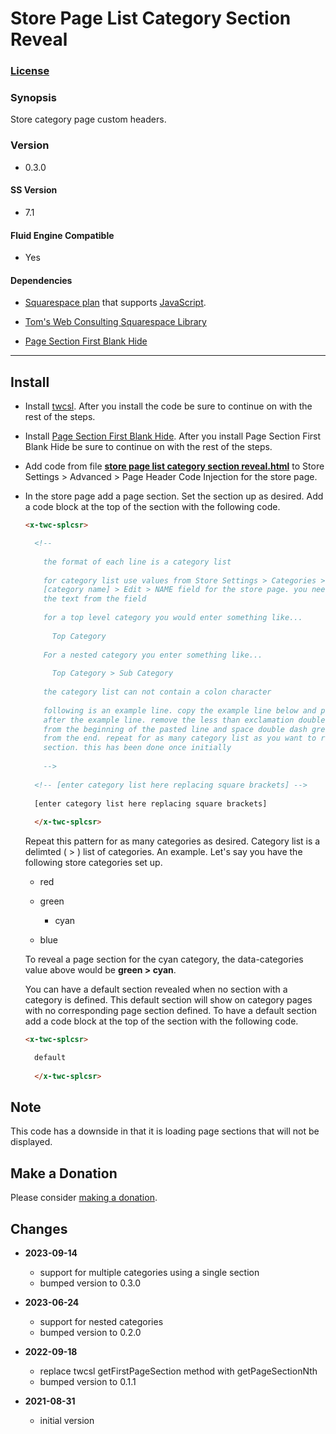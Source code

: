 # Store Page List Category Section Reveal

### [License][1]

### Synopsis

Store category page custom headers.

### Version

 * 0.3.0

#### SS Version

  * 7.1

#### Fluid Engine Compatible

  * Yes

#### Dependencies

  * [Squarespace plan][2] that supports [JavaScript][3].
  
  * [Tom's Web Consulting Squarespace Library][4]
  
  * [Page Section First Blank Hide][5]

---

## Install

* Install [twcsl][6]. After you install the code be sure to continue on with the
  rest of the steps.
  
* Install [Page Section First Blank Hide][7]. After you install Page Section
  First Blank Hide be sure to continue on with the rest of the steps.
  
* Add code from file **[store page list category section reveal.html][8]** to
  Store Settings > Advanced > Page Header Code Injection for the store page.
  
* In the store page add a page section. Set the section up as desired. Add a 
  code block at the top of the section with the following code.
  
  ```html
  <x-twc-splcsr>
  
    <!--
    
      the format of each line is a category list
      
      for category list use values from Store Settings > Categories >
      [category name] > Edit > NAME field for the store page. you need all
      the text from the field
      
      for a top level category you would enter something like...
      
        Top Category
        
      For a nested category you enter something like...
      
        Top Category > Sub Category
        
      the category list can not contain a colon character
      
      following is an example line. copy the example line below and paste
      after the example line. remove the less than exclamation double dash space
      from the beginning of the pasted line and space double dash greater than
      from the end. repeat for as many category list as you want to reveal a
      section. this has been done once initially
      
      -->
      
    <!-- [enter category list here replacing square brackets] -->
    
    [enter category list here replacing square brackets]
    
    </x-twc-splcsr>
  ```
  
  Repeat this pattern for as many categories as desired. Category list is a
  delimted ( > ) list of categories. An example. Let's say you have the
  following store categories set up.
  
  * red
  
  * green
  
    * cyan
  
  * blue
  
  To reveal a page section for the cyan category, the data-categories value
  above would be **green > cyan**.
  
  You can have a default section revealed when no section with a category is
  defined. This default section will show on category pages with no
  corresponding page section defined. To have a default section add a code block
  at the top of the section with the following code.
  
  ```html
  <x-twc-splcsr>
  
    default
    
    </x-twc-splcsr>
  ```

## Note

This code has a downside in that it is loading page sections that will not be
displayed.

## Make a Donation

Please consider [making a donation][9].

## Changes

* **2023-09-14**

  * support for multiple categories using a single section
  * bumped version to 0.3.0
  
* **2023-06-24**

  * support for nested categories
  * bumped version to 0.2.0
  
* **2022-09-18**

  * replace twcsl getFirstPageSection method with getPageSectionNth
  * bumped version to 0.1.1
  
* **2021-08-31**

  * initial version

[1]: https://github.com/tomsWebConsulting/twcsl/blob/main/LICENSE.txt#L1
[2]: https://www.squarespace.com/pricing
[3]: https://en.wikipedia.org/wiki/JavaScript
[4]: https://github.com/tomsWebConsulting/twcsl
[5]: https://github.com/tomsWebConsulting/twcsl/tree/main/v7.1/Section/Page%20Section%20First%20Blank%20Hide
[7]: https://github.com/tomsWebConsulting/twcsl/tree/main/v7.1/Section/Page%20Section%20First%20Blank%20Hide#page-section-first-blank-hide
[6]: https://github.com/tomsWebConsulting/twcsl#install-options
[8]: store%20page%20list%20category%20section%20reveal.html#L1
[9]: https://github.com/tomsWebConsulting/twcsl#make-a-donation
